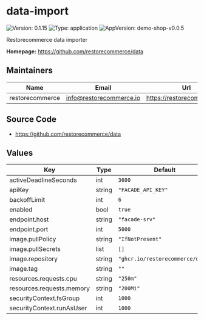 # data-import

![Version: 0.1.15](https://img.shields.io/badge/Version-0.1.15-informational?style=flat-square) ![Type: application](https://img.shields.io/badge/Type-application-informational?style=flat-square) ![AppVersion: demo-shop-v0.0.5](https://img.shields.io/badge/AppVersion-demo--shop--v0.0.5-informational?style=flat-square)

Restorecommerce data importer

**Homepage:** <https://github.com/restorecommerce/data>

## Maintainers

| Name | Email | Url |
| ---- | ------ | --- |
| restorecommerce | <info@restorecommerce.io> | <https://restorecommerce.io/> |

## Source Code

* <https://github.com/restorecommerce/data>

## Values

| Key | Type | Default | Description |
|-----|------|---------|-------------|
| activeDeadlineSeconds | int | `3600` |  |
| apiKey | string | `"FACADE_API_KEY"` |  |
| backoffLimit | int | `6` |  |
| enabled | bool | `true` |  |
| endpoint.host | string | `"facade-srv"` |  |
| endpoint.port | int | `5000` |  |
| image.pullPolicy | string | `"IfNotPresent"` |  |
| image.pullSecrets | list | `[]` |  |
| image.repository | string | `"ghcr.io/restorecommerce/data"` |  |
| image.tag | string | `""` |  |
| resources.requests.cpu | string | `"250m"` |  |
| resources.requests.memory | string | `"200Mi"` |  |
| securityContext.fsGroup | int | `1000` |  |
| securityContext.runAsUser | int | `1000` |  |

